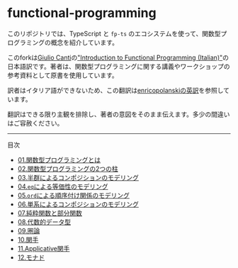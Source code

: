 # functional-programming

このリポジトリでは、TypeScript と `fp-ts` のエコシステムを使って、関数型プログラミングの概念を紹介しています。

このforkは[Giulio Canti](https://gcanti.github.io/about.html)の["Introduction to Functional Programming (Italian)"](https://github.com/gcanti/functional-programming)の日本語訳です。著者は、関数型プログラミングに関する講義やワークショップの参考資料として原書を使用しています。

訳者はイタリア語ができないため、この翻訳は[enricopolanskiの英訳](https://github.com/enricopolanski)を参照しています。

翻訳はできる限り主観を排除し、著者の意図をそのまま伝えます。多少の間違いはご容赦ください。

---

目次

- [01.関数型プログラミングとは](https://github.com/YiCChi/functional-programming/blob/master/src/ja/docs/01-what-is-functional-programming.md)
- [02.関数型プログラミングの2つの柱](https://github.com/YiCChi/functional-programming/blob/master/src/ja/docs/02-the-two-pillars-of-functional-programming.md)
- [03.半群によるコンポジションのモデリング](https://github.com/YiCChi/functional-programming/blob/master/src/ja/docs/03-modelling-composition-with-semigroups.md)
- [04.`eq`による等価性のモデリング](https://github.com/YiCChi/functional-programming/blob/master/src/ja/docs/04-modelling-equivalence-with-eq.md)
- [05.`ord`による順序付け関係のモデリング](https://github.com/YiCChi/functional-programming/blob/master/src/ja/docs/05-modelling-ordering-relation-with-ord.md)
- [06.単系によるコンポジションのモデリング](https://github.com/YiCChi/functional-programming/blob/master/src/ja/docs/06-modelling-composition-through-monoids.md)
- [07.純粋関数と部分関数](https://github.com/YiCChi/functional-programming/blob/master/src/ja/docs/07-pure-and-partial-functions.md)
- [08.代数的データ型](https://github.com/YiCChi/functional-programming/blob/master/src/ja/docs/08-algebraic-data-types.md)
- [09.圏論](https://github.com/YiCChi/functional-programming/blob/master/src/ja/docs/09-category-theory.md)
- [10.関手](https://github.com/YiCChi/functional-programming/blob/master/src/ja/docs/10-functors.md)
- [11.Applicative関手](https://github.com/YiCChi/functional-programming/blob/master/src/ja/docs/11-applicative-functors.md)
- [12.モナド](https://github.com/YiCChi/functional-programming/blob/master/src/ja/docs/12-monads.md)
